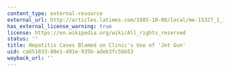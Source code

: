 ```yaml
---
content_type: external-resource
external_url: http://articles.latimes.com/1985-10-08/local/me-15327_1_injection-gun
has_external_license_warning: true
license: https://en.wikipedia.org/wiki/All_rights_reserved
status: ''
title: Hepatitis Cases Blamed on Clinic's Use of 'Jet Gun'
uid: ca651033-88e1-491e-935b-adeb3fc5bb53
wayback_url: ''
---
```

